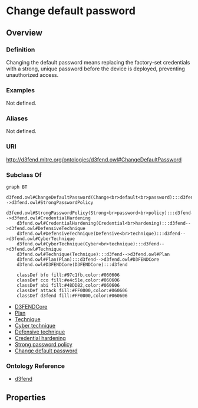 # Change default password

## Overview

### Definition
Changing the default password means replacing the factory-set credentials with a strong, unique password before the device is deployed, preventing unauthorized access.

### Examples
Not defined.

### Aliases
Not defined.

### URI
http://d3fend.mitre.org/ontologies/d3fend.owl#ChangeDefaultPassword

### Subclass Of
```mermaid
graph BT
    d3fend.owl#ChangeDefaultPassword(Change<br>default<br>password):::d3fend-->d3fend.owl#StrongPasswordPolicy
    d3fend.owl#StrongPasswordPolicy(Strong<br>password<br>policy):::d3fend-->d3fend.owl#CredentialHardening
    d3fend.owl#CredentialHardening(Credential<br>hardening):::d3fend-->d3fend.owl#DefensiveTechnique
    d3fend.owl#DefensiveTechnique(Defensive<br>technique):::d3fend-->d3fend.owl#CyberTechnique
    d3fend.owl#CyberTechnique(Cyber<br>technique):::d3fend-->d3fend.owl#Technique
    d3fend.owl#Technique(Technique):::d3fend-->d3fend.owl#Plan
    d3fend.owl#Plan(Plan):::d3fend-->d3fend.owl#D3FENDCore
    d3fend.owl#D3FENDCore(D3FENDCore):::d3fend
    
    classDef bfo fill:#97c1fb,color:#060606
    classDef cco fill:#e4c51e,color:#060606
    classDef abi fill:#48DD82,color:#060606
    classDef attack fill:#FF0000,color:#060606
    classDef d3fend fill:#FF0000,color:#060606
```

- [D3FENDCore](/docs/ontology/reference/model/D3FENDCore/D3FENDCore.md)
- [Plan](/docs/ontology/reference/model/D3FENDCore/Plan/Plan.md)
- [Technique](/docs/ontology/reference/model/D3FENDCore/Plan/Technique/Technique.md)
- [Cyber technique](/docs/ontology/reference/model/D3FENDCore/Plan/Technique/Cyber%20technique/Cyber%20technique.md)
- [Defensive technique](/docs/ontology/reference/model/D3FENDCore/Plan/Technique/Cyber%20technique/Defensive%20technique/Defensive%20technique.md)
- [Credential hardening](/docs/ontology/reference/model/D3FENDCore/Plan/Technique/Cyber%20technique/Defensive%20technique/Credential%20hardening/Credential%20hardening.md)
- [Strong password policy](/docs/ontology/reference/model/D3FENDCore/Plan/Technique/Cyber%20technique/Defensive%20technique/Credential%20hardening/Strong%20password%20policy/Strong%20password%20policy.md)
- [Change default password](/docs/ontology/reference/model/D3FENDCore/Plan/Technique/Cyber%20technique/Defensive%20technique/Credential%20hardening/Strong%20password%20policy/Change%20default%20password/Change%20default%20password.md)


### Ontology Reference
- [d3fend](http://d3fend.mitre.org/ontologies/d3fend.owl#)

## Properties
